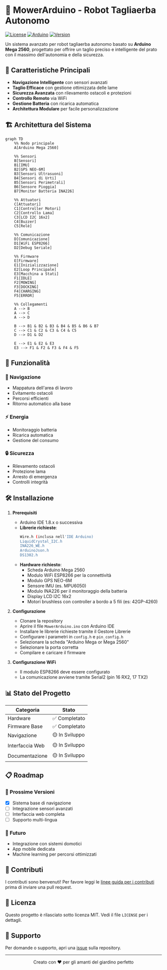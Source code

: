 # 🤖 MowerArduino - Robot Tagliaerba Autonomo

[![License](https://img.shields.io/badge/License-MIT-blue.svg)](https://opensource.org/licenses/MIT)
[![Arduino](https://img.shields.io/badge/Arduino%20Mega%202560-Compatible-00979D?logo=arduino)](https://store.arduino.cc/products/arduino-mega-2560-rev3)
[![Version](https://img.shields.io/badge/Version-0.0.1-blue)](https://github.com/evlas/MowerArduino)

Un sistema avanzato per robot tagliaerba autonomo basato su **Arduino Mega 2560**, progettato per offrire un taglio preciso e intelligente del prato con il massimo dell'autonomia e della sicurezza.

## 🌟 Caratteristiche Principali

- **Navigazione Intelligente** con sensori avanzati
- **Taglio Efficace** con gestione ottimizzata delle lame
- **Sicurezza Avanzata** con rilevamento ostacoli e protezioni
- **Controllo Remoto** via WiFi
- **Gestione Batteria** con ricarica automatica
- **Architettura Modulare** per facile personalizzazione

## 🏗 Architettura del Sistema

```mermaid
graph TD
    %% Nodo principale
    A[Arduino Mega 2560]
    
    %% Sensori
    B[Sensori]
    B1[IMU]
    B2[GPS NEO-6M]
    B3[Sensori Ultrasuoni]
    B4[Sensori di Urti]
    B5[Sensori Perimetrali]
    B6[Sensore Pioggia]
    B7[Monitor Batteria INA226]
    
    %% Attuatori
    C[Attuatori]
    C1[Controller Motori]
    C2[Controllo Lama]
    C3[LCD I2C 16x2]
    C4[Buzzer]
    C5[Relè]
    
    %% Comunicazione
    D[Comunicazione]
    D1[WiFi ESP8266]
    D2[Debug Seriale]
    
    %% Firmware
    E[Firmware]
    E1[Inizializzazione]
    E2[Loop Principale]
    E3[Macchina a Stati]
    F1[IDLE]
    F2[MOWING]
    F3[DOCKING]
    F4[CHARGING]
    F5[ERROR]
    
    %% Collegamenti
    A --> B
    A --> C
    A --> D
    
    B --> B1 & B2 & B3 & B4 & B5 & B6 & B7
    C --> C1 & C2 & C3 & C4 & C5
    D --> D1 & D2
    
    E --> E1 & E2 & E3
    E3 --> F1 & F2 & F3 & F4 & F5
```

## 🚀 Funzionalità

### 🧭 Navigazione
- Mappatura dell'area di lavoro
- Evitamento ostacoli
- Percorsi efficienti
- Ritorno automatico alla base

### ⚡ Energia
- Monitoraggio batteria
- Ricarica automatica
- Gestione del consumo

### 🔒 Sicurezza
- Rilevamento ostacoli
- Protezione lama
- Arresto di emergenza
- Controlli integrità

## 🛠 Installazione

1. **Prerequisiti**
   - Arduino IDE 1.8.x o successiva
   - **Librerie richieste**:
     ```bash
     Wire.h (inclusa nell'IDE Arduino)
     LiquidCrystal_I2C.h
     INA226_WE.h
     ArduinoJson.h
     DS1302.h
     ```
   - **Hardware richiesto**:
     - Scheda Arduino Mega 2560
     - Modulo WiFi ESP8266 per la connettività
     - Modulo GPS NEO-6M
     - Sensore IMU (es. MPU6050)
     - Modulo INA226 per il monitoraggio della batteria
     - Display LCD I2C 16x2
     - Motori brushless con controller a bordo a 5 fili (es: 42GP-4260)

2. **Configurazione**
   - Clonare la repository
   - Aprire il file `MowerArduino.ino` con Arduino IDE
   - Installare le librerie richieste tramite il Gestore Librerie
   - Configurare i parametri in `config.h` e `pin_config.h`
   - Selezionare la scheda "Arduino Mega or Mega 2560"
   - Selezionare la porta corretta
   - Compilare e caricare il firmware

3. **Configurazione WiFi**
   - Il modulo ESP8266 deve essere configurato
   - La comunicazione avviene tramite Serial2 (pin 16 RX2, 17 TX2)

## 📊 Stato del Progetto

| Categoria | Stato |
|-----------|-------|
| Hardware | ✅ Completato |
| Firmware Base | ✅ Completato |
| Navigazione | 🟡 In Sviluppo |
| Interfaccia Web | 🟡 In Sviluppo |
| Documentazione | 🟡 In Sviluppo |

## 📋 Roadmap

### 🎯 Prossime Versioni
- [x] Sistema base di navigazione
- [ ] Integrazione sensori avanzati
- [ ] Interfaccia web completa
- [ ] Supporto multi-lingua

### 🔮 Futuro
- Integrazione con sistemi domotici
- App mobile dedicata
- Machine learning per percorsi ottimizzati

## 🤝 Contributi

I contributi sono benvenuti! Per favore leggi le [linee guida per i contributi](CONTRIBUTING.md) prima di inviare una pull request.

## 📄 Licenza

Questo progetto è rilasciato sotto licenza MIT. Vedi il file `LICENSE` per i dettagli.

## 🙋 Supporto

Per domande o supporto, apri una [issue](https://github.com/tu-utente/MowerArduino/issues) sulla repository.

---

<div align="center">
  Creato con ❤️ per gli amanti del giardino perfetto
</div>

